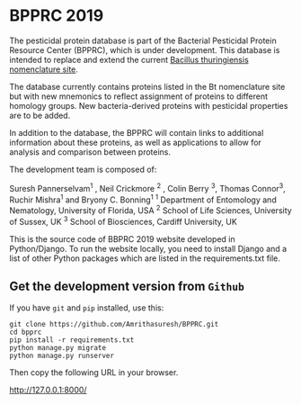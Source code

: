 
 # BPPRC 2019

The pesticidal protein database is part of the Bacterial Pesticidal Protein Resource Center (BPPRC), which is under development. This database is intended to replace and extend the current [Bacillus thuringiensis nomenclature site](http://www.btnomenclature.info).

The database currently contains proteins listed in the Bt nomenclature site but with new mnemonics to reflect assignment of proteins to different homology groups. New bacteria-derived proteins with pesticidal properties are to be added.

In addition to the database, the BPPRC will contain links to additional information about these proteins, as well as applications to allow for analysis and comparison between proteins.

The development team is composed of:

Suresh Pannerselvam<sup>1</sup> ,  Neil Crickmore <sup>2</sup> ,  Colin Berry <sup>3</sup>,  Thomas Connor<sup>3</sup>, Ruchir Mishra<sup>1</sup>  and  Bryony C. Bonning<sup>1</sup>
<sup>1</sup> Department of Entomology and Nematology, University of Florida, USA
<sup>2</sup> School of Life Sciences, University of Sussex, UK
<sup>3</sup> School of Biosciences, Cardiff University, UK


This is the source code of BBPRC 2019 website developed in Python/Django. To run the website locally, you need to install Django and a list of other Python packages which are listed in the requirements.txt file.


Get the development version from `Github`
--------------------------------------------

If you have `git` and `pip` installed, use this:

    git clone https://github.com/Amrithasuresh/BPPRC.git
    cd bpprc
    pip install -r requirements.txt
    python manage.py migrate
    python manage.py runserver

Then copy the following URL in your browser.

http://127.0.0.1:8000/
